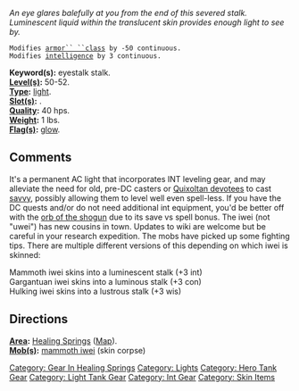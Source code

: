 *An eye glares balefully at you from the end of this severed stalk.
Luminescent liquid within the translucent skin provides enough light to
see by.*

`Modifies `[`armor`` ``class`](Armor_Class "wikilink")` by -50 continuous.`  
`Modifies `[`intelligence`](Intelligence "wikilink")` by 3 continuous.`

**Keyword(s):** eyestalk stalk.  
**[Level(s)](Object_Level "wikilink"):** 50-52.  
**[Type](:Category:_Object_Types "wikilink"):**
[light](:Category:_Lights "wikilink").  
**[Slot(s)](Object_Slots "wikilink"):** <light>.  
**[Quality](Object_Quality "wikilink"):** 40 hps.  
**[Weight](Object_Weight "wikilink"):** 1 lbs.  
**[Flag(s)](:Category:_Object_Flags "wikilink"):**
[glow](Glow_Flag "wikilink").  

## Comments

It's a permanent AC light that incorporates INT leveling gear, and may
alleviate the need for old, pre-DC casters or [Quixoltan
devotees](Devotion "wikilink") to cast [savvy](Savvy "wikilink"),
possibly allowing them to level well even spell-less. If you have the DC
quests and/or do not need additional int equipment, you'd be better off
with the [orb of the shogun](Orb_Of_The_Shogun "wikilink") due to its
save vs spell bonus. The iwei (not "uwei") has new cousins in town.
Updates to wiki are welcome but be careful in your research expedition.
The mobs have picked up some fighting tips. There are multiple different
versions of this depending on which iwei is skinned:

Mammoth iwei skins into a luminescent stalk (+3 int)  
Gargantuan iwei skins into a luminous stalk (+3 con)  
Hulking iwei skins into a lustrous stalk (+3 wis)  

## Directions

**[Area](:Category:_Areas "wikilink"):** [Healing
Springs](:Category:_Healing_Springs "wikilink")
([Map](Healing_Springs_Map "wikilink")).  
**[Mob(s)](:Category:_Mobs "wikilink"):** [mammoth
iwei](mammoth_iwei "wikilink") (skin corpse)  

[Category: Gear In Healing
Springs](Category:_Gear_In_Healing_Springs "wikilink") [Category:
Lights](Category:_Lights "wikilink") [Category: Hero Tank
Gear](Category:_Hero_Tank_Gear "wikilink") [Category: Light Tank
Gear](Category:_Light_Tank_Gear "wikilink") [Category: Int
Gear](Category:_Int_Gear "wikilink") [Category: Skin
Items](Category:_Skin_Items "wikilink")
